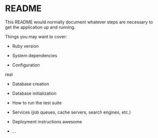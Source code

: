 # README

This README would normally document whatever steps are necessary to get the
application up and running.

Things you may want to cover:

* Ruby version

* System dependencies

* Configuration

real

* Database creation

* Database initialization

* How to run the test suite

* Services (job queues, cache servers, search engines, etc.)

* Deployment instructions
awesome
* ...
